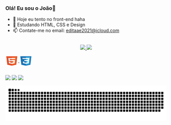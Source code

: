 ### Olá! Eu sou o João🦈

- 🔭 Hoje eu tento no front-end haha
- 🌱 Estudando HTML, CSS e Design
- 📫 Contate-me no email: editaae2021@icloud.com

##

<div align="center">
  <a href="https://github.com/devsharkcode">
  <img height="150em" src="https://github-readme-stats.vercel.app/api?username=devsharkcode&show_icons=false&theme=dark&include_all_commits=true&count_private=true"/>
  <img height="150em" src="https://github-readme-stats.vercel.app/api/top-langs/?username=devsharkcode&layout=compact&langs_count=7&theme=dark"/>
</div>
  
  <div style="display: inline_block"><br>
  <img align="center" alt="Rafa-HTML" height="30" width="40" src="https://raw.githubusercontent.com/devicons/devicon/master/icons/html5/html5-original.svg">
  <img align="center" alt="Rafa-CSS" height="30" width="40" src="https://raw.githubusercontent.com/devicons/devicon/master/icons/css3/css3-original.svg">
</div>
  
  ##
  
<div>
  <a href="https://instagram.com/dev.sharkcode" target="_blank"><img src="https://img.shields.io/badge/-Instagram-%23E4405F?style=for-the-badge&logo=instagram&logoColor=white" target="_blank"></a>
 <a href="https://discord.gg/MePKMnrvQs" target="_blank"><img src="https://img.shields.io/badge/Discord-7289DA?style=for-the-badge&logo=discord&logoColor=white" target="_blank"></a> 
  <a href = "mailto:editaae2021@icloud.com"><img src="https://img.shields.io/badge/-Gmail-%23333?style=for-the-badge&logo=gmail&logoColor=white" target="_blank"></a>
  
   ![Snake animation](https://github.com/devsharkcode/devsharkcode/blob/output/github-contribution-grid-snake.svg)

</div>
